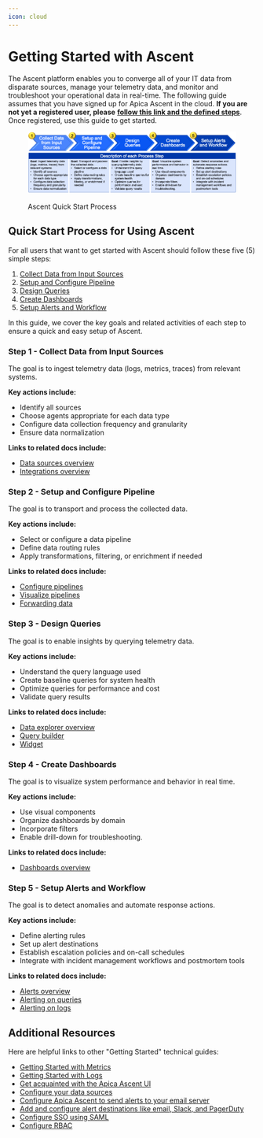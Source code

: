 ```yaml
---
icon: cloud
---
```


# Getting Started with Ascent

The Ascent platform enables you to converge all of your IT data from disparate sources, manage your telemetry data, and monitor and troubleshoot your operational data in real-time. The following guide assumes that you have signed up for Apica Ascent in the cloud. **If you are not yet a registered user, please** [**follow this link and the defined steps**](https://app.gitbook.com/o/-LmzGjHypGkPBzYc0fF0/s/-LmzGprckLqwd5v6bs6m/~/changes/1553/getting-started/logiq-saas/register-and-gain-access). Once registered, use this guide to get started.

<figure><img src="../../.gitbook/assets/image.png" alt=""><figcaption><p>Ascent Quick Start Process</p></figcaption></figure>

## Quick Start Process for Using Ascent

For all users that want to get started with Ascent should follow these five (5) simple steps:

1. [Collect Data from Input Sources](./#step-1-collect-data-from-input-sources)
2. [Setup and Configure Pipeline](./#step-2-setup-and-configure-pipeline)
3. [Design Queries](./#step-3-design-queries)
4. [Create Dashboards](./#step-4-create-dashboards)
5. [Setup Alerts and Workflow](./#step-5-setup-alerts-and-workflow)

In this guide, we cover the key goals and related activities of each step to ensure a quick and easy setup of Ascent.

### Step 1 - Collect Data from Input Sources

The goal is to ingest telemetry data (logs, metrics, traces) from relevant systems.

**Key actions include:**&#x20;

* Identify all sources
* Choose agents appropriate for each data type
* Configure data collection frequency and granularity
* Ensure data normalization

**Links to related docs include:**

* [Data sources overview](https://docs.apica.io/data-sources/overview)
* [Integrations overview](https://docs.apica.io/integrations/overview)

### Step 2 - Setup and Configure Pipeline

The goal is to transport and process the collected data.

**Key actions include:**

* Select or configure a data pipeline
* Define data routing rules
* Apply transformations, filtering, or enrichment if needed

**Links to related docs include:**

* [Configure pipelines](https://docs.apica.io/flow/pipeline-management/data-flow-pipelines-new)
* [Visualize pipelines](https://docs.apica.io/flow/pipeline-management/data-flow-pipelines)
* [Forwarding data](https://docs.apica.io/flow/pipeline-management/mapping-applications)

### Step 3 - Design Queries

The goal is to enable insights by querying telemetry data.

**Key actions include:**

* Understand the query language used
* Create baseline queries for system health
* Optimize queries for performance and cost
* Validate query results

**Links to related docs include:**

* [Data explorer overview](https://docs.apica.io/data-management/overview-1)
* [Query builder](https://docs.apica.io/data-management/overview-1/query-builder)
* [Widget](https://docs.apica.io/data-management/overview-1/widget)

### Step 4 - Create Dashboards

The goal is to visualize system performance and behavior in real time.

**Key actions include:**

* Use visual components
* Organize dashboards by domain
* Incorporate filters
* Enable drill-down for troubleshooting.

**Links to related docs include:**

* [Dashboards overview](https://docs.apica.io/getting-started/overview)

### Step 5 - Setup Alerts and Workflow

The goal is to detect anomalies and automate response actions.

**Key actions include:**

* Define alerting rules
* Set up alert destinations
* Establish escalation policies and on-call schedules
* Integrate with incident management workflows and postmortem tools

**Links to related docs include:**

* [Alerts overview](https://docs.apica.io/logiq-events/alerts)
* [Alerting on queries](https://docs.apica.io/logiq-events/alerts-simple-anomaly)
* [Alerting on logs](https://docs.apica.io/logiq-events/alerts-1)

## Additional Resources

Here are helpful links to other "Getting Started" technical guides:

* [Getting Started with Metrics](getting-started-with-metrics.md)
* [Getting Started with Logs](getting-started-with-logs/)
* [Get acquainted with the Apica Ascent UI](../../product-overview/the-logiq-ui.md)
* [Configure your data sources](../../integrations/overview/)
* [Configure Apica Ascent to send alerts to your email server](../../logiq-ui-configuration/email-configuration-setup.md)
* [Add and configure alert destinations like email, Slack, and PagerDuty](../../integrations/list-of-integrations/alert-destinations/)
* [Configure SSO using SAML](../../logiq-ui-configuration/single-sign-on-configuration.md)
* [Configure RBAC](../../log-management/configuring-rbac.md)
